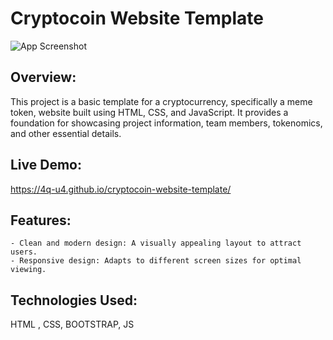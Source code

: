 # Cryptocoin Website Template
![App Screenshot](https://github.com/4q-u4/cryptocoin-website-template/blob/main/76a742700f3.png)

## Overview:
This project is a basic template for a cryptocurrency, specifically a meme token, website built using HTML, CSS, and JavaScript. It provides a foundation for showcasing project information, team members, tokenomics, and other essential details.

## Live Demo:
https://4q-u4.github.io/cryptocoin-website-template/

## Features:

    - Clean and modern design: A visually appealing layout to attract users.
    - Responsive design: Adapts to different screen sizes for optimal viewing.

## Technologies Used:
HTML , CSS, BOOTSTRAP, JS



